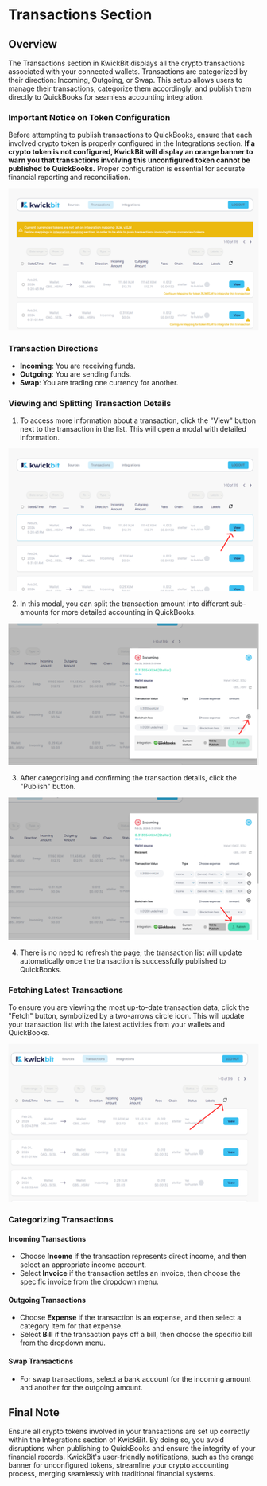 # Transactions Section

## Overview

The Transactions section in KwickBit displays all the crypto transactions associated with your connected wallets. Transactions are categorized by their direction: Incoming, Outgoing, or Swap. This setup allows users to manage their transactions, categorize them accordingly, and publish them directly to QuickBooks for seamless accounting integration.

### Important Notice on Token Configuration

Before attempting to publish transactions to QuickBooks, ensure that each involved crypto token is properly
configured in the Integrations section. **If a crypto token is not configured, KwickBit will display an orange
banner to warn you that transactions involving this unconfigured token cannot be published to QuickBooks.**
Proper configuration is essential for accurate financial reporting and reconciliation.

![Warning non set token mapping](../resources/screenshots/transactions_page/list_token_non_mapped.png)


### Transaction Directions

- **Incoming**: You are receiving funds.
- **Outgoing**: You are sending funds.
- **Swap**: You are trading one currency for another.

### Viewing and Splitting Transaction Details

1. To access more information about a transaction, click the "View" button next to the transaction in the list. This will open a modal with detailed information.

![Click View button](../resources/screenshots/transactions_page/list_token_mapped_click_view.png)

2. In this modal, you can split the transaction amount into different sub-amounts for more detailed accounting in QuickBooks.

![Transaction modal](../resources/screenshots/transactions_page/view_transaction_non_mapped_click_plus_button.png)

3. After categorizing and confirming the transaction details, click the "Publish" button.

![Publish transaction](../resources/screenshots/transactions_page/view_transaction_sub_amounts_click_publish.png)

4. There is no need to refresh the page; the transaction list will update automatically once the transaction is successfully published to QuickBooks.


### Fetching Latest Transactions
To ensure you are viewing the most up-to-date transaction data, click the "Fetch" button, symbolized by a two-arrows circle icon. This will update your transaction list with the latest activities from your wallets and QuickBooks.

![Feching latest transaction](../resources/screenshots/transactions_page/list_transactions_click_fetch_latest_transactions.png)


### Categorizing Transactions

#### Incoming Transactions
- Choose **Income** if the transaction represents direct income, and then select an appropriate income account.
- Select **Invoice** if the transaction settles an invoice, then choose the specific invoice from the dropdown menu.

#### Outgoing Transactions
- Choose **Expense** if the transaction is an expense, and then select a category item for that expense.
- Select **Bill** if the transaction pays off a bill, then choose the specific bill from the dropdown menu.

#### Swap Transactions
- For swap transactions, select a bank account for the incoming amount and another for the outgoing amount.



## Final Note

Ensure all crypto tokens involved in your transactions are set up correctly within the Integrations section of KwickBit. By doing so, you avoid disruptions when publishing to QuickBooks and ensure the integrity of your financial records. KwickBit's user-friendly notifications, such as the orange banner for unconfigured tokens, streamline your crypto accounting process, merging seamlessly with traditional financial systems.
